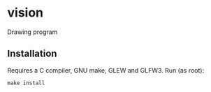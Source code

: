 # vision
Drawing program

## Installation
Requires a C compiler, GNU make, GLEW and GLFW3.
Run (as root):
```
make install
```
